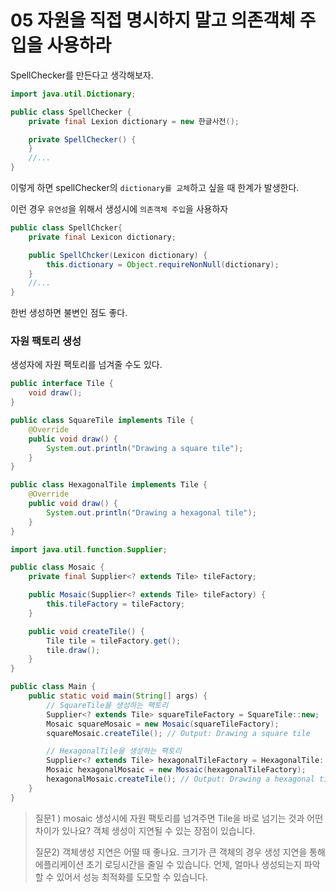 # 05 자원을 직접 명시하지 말고 의존객체 주입을 사용하라
SpellChecker를 만든다고 생각해보자.

```java
import java.util.Dictionary;

public class SpellChecker {
    private final Lexion dictionary = new 한글사전();

    private SpellChecker() {
    }
    //...
}
```
이렇게 하면 spellChecker의 `dictionary를 교체`하고 싶을 때 한계가 발생한다.

이런 경우 `유연성`을 위해서 생성시에 `의존객체 주입`을 사용하자
```java
public class SpellChcker{
    private final Lexicon dictionary;

    public SpellChcker(Lexicon dictionary) {
        this.dictionary = Object.requireNonNull(dictionary);
    }
    //...
}
```
한번 생성하면 불변인 점도 좋다.

### 자원 팩토리 생성
생성자에 자원 팩토리를 넘겨줄 수도 있다.
```java
public interface Tile {
    void draw();
}

public class SquareTile implements Tile {
    @Override
    public void draw() {
        System.out.println("Drawing a square tile");
    }
}

public class HexagonalTile implements Tile {
    @Override
    public void draw() {
        System.out.println("Drawing a hexagonal tile");
    }
}
```
```java
import java.util.function.Supplier;

public class Mosaic {
    private final Supplier<? extends Tile> tileFactory;

    public Mosaic(Supplier<? extends Tile> tileFactory) {
        this.tileFactory = tileFactory;
    }

    public void createTile() {
        Tile tile = tileFactory.get();
        tile.draw();
    }
}
```
```java
public class Main {
    public static void main(String[] args) {
        // SquareTile을 생성하는 팩토리
        Supplier<? extends Tile> squareTileFactory = SquareTile::new;
        Mosaic squareMosaic = new Mosaic(squareTileFactory);
        squareMosaic.createTile(); // Output: Drawing a square tile

        // HexagonalTile을 생성하는 팩토리
        Supplier<? extends Tile> hexagonalTileFactory = HexagonalTile::new;
        Mosaic hexagonalMosaic = new Mosaic(hexagonalTileFactory);
        hexagonalMosaic.createTile(); // Output: Drawing a hexagonal tile
    }
}
```

> 질문1 ) mosaic 생성시에 자원 팩토리를 넘겨주면 Tile을 바로 넘기는 것과 어떤 차이가 있나요?
> 객체 생성이 지연될 수 있는 장점이 있습니다.
>
> 질문2) 객체생성 지연은 어떨 때 좋나요.
> 크기가 큰 객체의 경우 생성 지연을 통해 에플리케이션 초기 로딩시간을 줄일 수 있습니다.
> 언제, 얼마나 생성되는지 파악할 수 있어서 성능 최적화를 도모할 수 있습니다.
